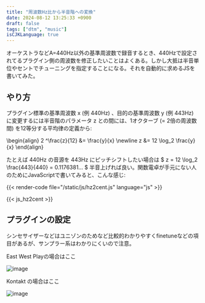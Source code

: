```yaml
---
title: "周波数Hz比から半音階への変換"
date: 2024-08-12 13:25:33 +0900
draft: false
tags: ["dtm", "music"]
isCJKLanguage: true
---
```


オーケストラなどA=440Hz以外の基準周波数で録音するとき、440Hzで設定されてるプラグイン側の周波数を修正したいことはよくある。しかし大抵は半音単位やセントでチューニングを指定することになる。それを自動的に求めるJSを書いてみた。

<!--more-->

## やり方

プラグイン標準の基準周波数 x (例 440Hz) 、目的の基準周波数 y (例 443Hz) に変更するには半音階のパラメータ z との間には、1オクターブ (= 2倍の周波数間) を12等分する平均律の定義から:

\begin{align}
2 ^\frac{z}{12} &= \frac{y}{x} \newline
z &= 12 \log_2 \frac{y}{x}
\end{align}

たとえば 440Hz の音源を 443Hz にピッチシフトしたい場合は $ z = 12 \log_2 \frac{443}{440} = 0.1176381... $ 半音上げれば良い。関数電卓が手元にない人のためにJavaScriptで書いてみると、こんな感じ:

{{< render-code file="/static/js/hz2cent.js" language="js" >}}


{{< js_hz2cent >}}


## プラグインの設定

シンセサイザーなどはユニゾンのためなど比較的わかりやすくfinetuneなどの項目があるが、サンプラー系はわかりにくいので注意。

East West Playの場合はここ

![image](https://github.com/user-attachments/assets/24662da4-5886-4d44-bbed-39bab4f8579c)

Kontakt の場合はここ

![image](https://github.com/user-attachments/assets/0754f988-b824-41ce-a1db-bdb5a9263c18)
